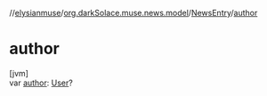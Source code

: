 //[elysianmuse](../../../index.md)/[org.darkSolace.muse.news.model](../index.md)/[NewsEntry](index.md)/[author](author.md)

# author

[jvm]\
var [author](author.md): [User](../../org.darkSolace.muse.user.model/-user/index.md)?
